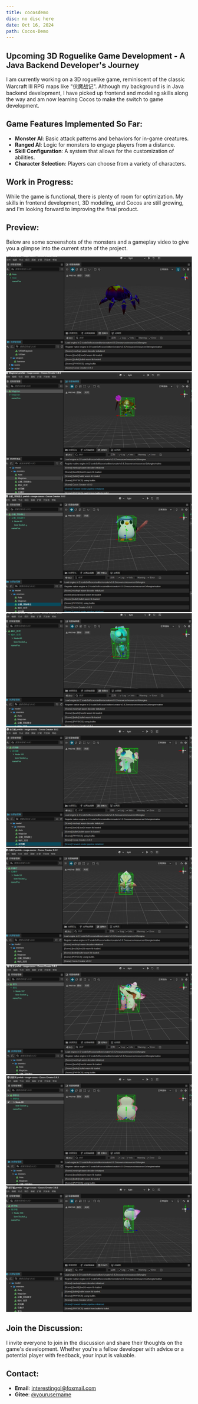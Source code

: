 ```yaml
---
title: cocosdemo
disc: no disc here
date: Oct 16, 2024
path: Cocos-Demo
---
```

<special>
</special>

## Upcoming 3D Roguelike Game Development - A Java Backend Developer's Journey

I am currently working on a 3D roguelike game, reminiscent of the classic Warcraft III RPG maps like "伏魔战记". Although my background is in Java backend development, I have picked up frontend and modeling skills along the way and am now learning Cocos to make the switch to game development.

## Game Features Implemented So Far:

- **Monster AI**: Basic attack patterns and behaviors for in-game creatures.
- **Ranged AI**: Logic for monsters to engage players from a distance.
- **Skill Configuration**: A system that allows for the customization of abilities.
- **Character Selection**: Players can choose from a variety of characters.

## Work in Progress:

While the game is functional, there is plenty of room for optimization. My skills in frontend development, 3D modeling, and Cocos are still growing, and I'm looking forward to improving the final product.

## Preview:

Below are some screenshots of the monsters and a gameplay video to give you a glimpse into the current state of the project.

![Aula](../images/articles/game_02/Aula.jpg)
![Magician](../images/articles/game_02/Magician.jpg)
![企鹅_羽饰骑士](../images/articles/game_02/企鹅_羽饰骑士.jpg)
![哨兵_符灵](../images/articles/game_02/哨兵_符灵.jpg)
![皮克蜥](../images/articles/game_02/皮克蜥.jpg)
![石像仔](../images/articles/game_02/石像仔.jpg)
![笨戈](../images/articles/game_02/笨戈.jpg)
![胖胖龙](../images/articles/game_02/胖胖龙.jpg)
![胡子喵](../images/articles/game_02/胡子喵.jpg)

[comment]: <> ([Game video]&#40;https://www.douyin.com/video/7418545222696701222&#41;)

## Join the Discussion:

I invite everyone to join in the discussion and share their thoughts on the game's development. Whether you're a fellow developer with advice or a potential player with feedback, your input is valuable.

## Contact:

- **Email**: [interestingol@foxmail.com](mailto:example@example.com)
- **Gitee**: [@yourusername](https://gitee.com/yourusername)
